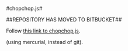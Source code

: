 #chopchop.js#

##REPOSITORY HAS MOVED TO BITBUCKET##

Follow [this link to chopchop.js](https://bitbucket.org/trgn/chopchop.js).

(using mercurial, instead of git).


